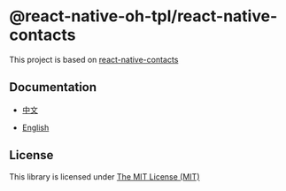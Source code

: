 # @react-native-oh-tpl/react-native-contacts

This project is based on [react-native-contacts](https://github.com/morenoh149/react-native-contacts)

## Documentation

- [中文](https://gitee.com/react-native-oh-library/usage-docs/blob/master/zh-cn/react-native-contacts.md)

- [English](https://gitee.com/react-native-oh-library/usage-docs/blob/master/en/react-native-contacts.md)

## License

This library is licensed under [The MIT License (MIT)](https://github.com/morenoh149/react-native-contacts/blob/master/LICENSE)